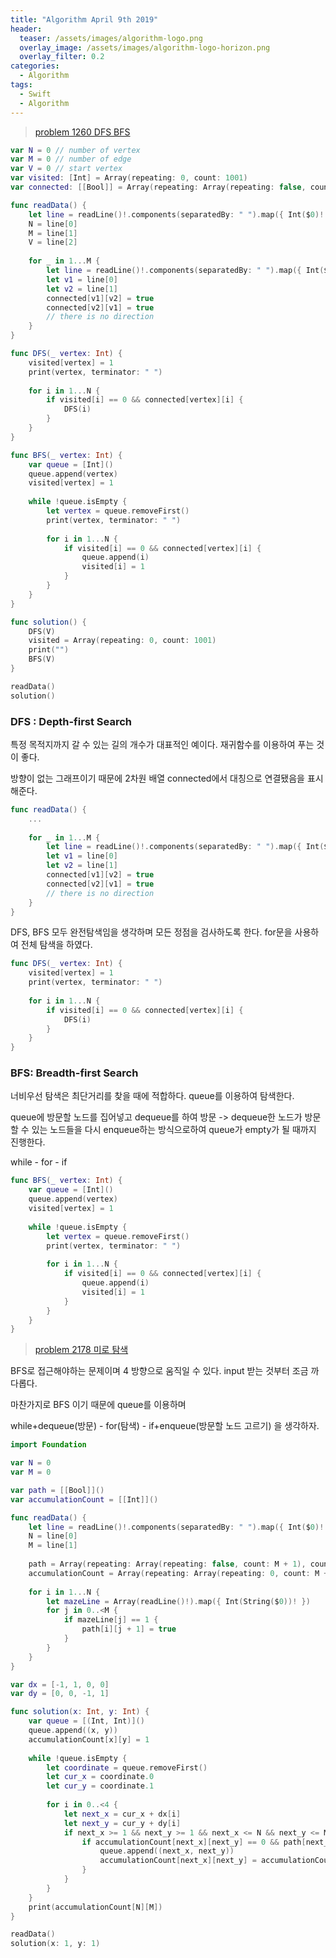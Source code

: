 ```yaml
---
title: "Algorithm April 9th 2019"
header:
  teaser: /assets/images/algorithm-logo.png
  overlay_image: /assets/images/algorithm-logo-horizon.png
  overlay_filter: 0.2
categories:
  - Algorithm
tags:
  - Swift
  - Algorithm
---
```




> [problem 1260 DFS BFS](https://www.acmicpc.net/problem/1260)

```swift
var N = 0 // number of vertex
var M = 0 // number of edge
var V = 0 // start vertex
var visited: [Int] = Array(repeating: 0, count: 1001)
var connected: [[Bool]] = Array(repeating: Array(repeating: false, count: 1001), count: 1001)

func readData() {
    let line = readLine()!.components(separatedBy: " ").map({ Int($0)! })
    N = line[0]
    M = line[1]
    V = line[2]
    
    for _ in 1...M {
        let line = readLine()!.components(separatedBy: " ").map({ Int($0)! })
        let v1 = line[0]
        let v2 = line[1]
        connected[v1][v2] = true
        connected[v2][v1] = true
        // there is no direction
    }
}

func DFS(_ vertex: Int) {
    visited[vertex] = 1
    print(vertex, terminator: " ")
    
    for i in 1...N {
        if visited[i] == 0 && connected[vertex][i] {
            DFS(i)
        }
    }
}

func BFS(_ vertex: Int) {
    var queue = [Int]()
    queue.append(vertex)
    visited[vertex] = 1
    
    while !queue.isEmpty {
        let vertex = queue.removeFirst()
        print(vertex, terminator: " ")
        
        for i in 1...N {
            if visited[i] == 0 && connected[vertex][i] {
                queue.append(i)
                visited[i] = 1
            }
        }
    }
}

func solution() {
    DFS(V)
    visited = Array(repeating: 0, count: 1001)
    print("")
    BFS(V)
}

readData()
solution()
```



### DFS : Depth-first Search

특정 목적지까지 갈 수 있는 길의 개수가 대표적인 예이다.
재귀함수를 이용하여 푸는 것이 좋다.



방향이 없는 그래프이기 때문에 2차원 배열 connected에서 대칭으로 연결됐음을 표시해준다.

```swift
func readData() {
    ...
    
    for _ in 1...M {
        let line = readLine()!.components(separatedBy: " ").map({ Int($0)! })
        let v1 = line[0]
        let v2 = line[1]
        connected[v1][v2] = true
        connected[v2][v1] = true
        // there is no direction
    }
}
```



DFS, BFS 모두 완전탐색임을 생각하며 모든 정점을 검사하도록 한다.
for문을 사용하여 전체 탐색을 하였다.

```swift
func DFS(_ vertex: Int) {
    visited[vertex] = 1
    print(vertex, terminator: " ")
    
    for i in 1...N {
        if visited[i] == 0 && connected[vertex][i] {
            DFS(i)
        }
    }
}
```



### BFS: Breadth-first Search

너비우선 탐색은 최단거리를 찾을 때에 적합하다.
queue를 이용하여 탐색한다.

queue에 방문할 노드를 집어넣고 dequeue를 하여 방문 -> dequeue한 노드가 방문할 수 있는 노드들을 다시 enqueue하는 방식으로하여 queue가 empty가 될 때까지 진행한다.

while - for - if 

```swift
func BFS(_ vertex: Int) {
    var queue = [Int]()
    queue.append(vertex)
    visited[vertex] = 1
    
    while !queue.isEmpty {
        let vertex = queue.removeFirst()
        print(vertex, terminator: " ")
        
        for i in 1...N {
            if visited[i] == 0 && connected[vertex][i] {
                queue.append(i)
                visited[i] = 1
            }
        }
    }
}
```



> [problem 2178 미로 탐색](https://www.acmicpc.net/problem/2178)

BFS로 접근해야하는 문제이며 4 방향으로 움직일 수 있다.
input 받는 것부터 조금 까다롭다.

마찬가지로 BFS 이기 때문에 queue를 이용하며

while+dequeue(방문) - for(탐색) - if+enqueue(방문할 노드 고르기) 을 생각하자.

```swift
import Foundation

var N = 0
var M = 0

var path = [[Bool]]()
var accumulationCount = [[Int]]()

func readData() {
    let line = readLine()!.components(separatedBy: " ").map({ Int($0)! })
    N = line[0]
    M = line[1]
    
    path = Array(repeating: Array(repeating: false, count: M + 1), count: N + 1)
    accumulationCount = Array(repeating: Array(repeating: 0, count: M + 1), count: N + 1)
    
    for i in 1...N {
        let mazeLine = Array(readLine()!).map({ Int(String($0))! })
        for j in 0..<M {
            if mazeLine[j] == 1 {
                path[i][j + 1] = true
            }
        }
    }
}

var dx = [-1, 1, 0, 0]
var dy = [0, 0, -1, 1]

func solution(x: Int, y: Int) {
    var queue = [(Int, Int)]()
    queue.append((x, y))
    accumulationCount[x][y] = 1
    
    while !queue.isEmpty {
        let coordinate = queue.removeFirst()
        let cur_x = coordinate.0
        let cur_y = coordinate.1
        
        for i in 0..<4 {
            let next_x = cur_x + dx[i]
            let next_y = cur_y + dy[i]
            if next_x >= 1 && next_y >= 1 && next_x <= N && next_y <= M {
                if accumulationCount[next_x][next_y] == 0 && path[next_x][next_y] {
                    queue.append((next_x, next_y))
                    accumulationCount[next_x][next_y] = accumulationCount[cur_x][cur_y] + 1
                }
            }
        }
    }
    print(accumulationCount[N][M])
}

readData()
solution(x: 1, y: 1)
```

